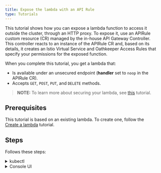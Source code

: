 ```yaml
---
title: Expose the lambda with an API Rule
type: Tutorials
---
```


This tutorial shows how you can expose a lambda function to access it outside the cluster, through an HTTP proxy. To expose it, use an APIRule custom resource (CR) managed by the in-house API Gateway Controller. This controller reacts to an instance of the APIRule CR and, based on its details, it creates an Istio Virtual Service and Oathkeeper Access Rules that specify your permissions for the exposed function.

When you complete this tutorial, you get a lambda that:

- Is available under an unsecured endpoint (**handler** set to `noop` in the APIRule CR).
- Accepts `GET`, `POST`, `PUT`, and `DELETE` methods.

>**NOTE:** To learn more about securing your lambda, see [this](/components/api-gateway-v2/#tutorials-expose-and-secure-a-service-deploy-expose-and-secure-the-sample-resources) tutorial.

## Prerequisites

This tutorial is based on an existing lambda. To create one, follow the [Create a lambda](#tutorials-create-a-lambda) tutorial.

## Steps

Follows these steps:

<div tabs name="steps" group="expose-lambda">
  <details>
  <summary label="kubectl">
  kubectl
  </summary>

1. Export these variables:

    ```bash
    export DOMAIN={DOMAIN_NAME}
    export NAME={LAMBDA_NAME}
    export NAMESPACE={LAMBDA_NAMESPACE}
    ```

    >**NOTE:** Lambda takes the name from the Function CR name. The APIRule CR can have a different name but for the purpose of this tutorial, all related resources share a common name defined under the **NAME** variable.

2. Create an APIRule CR for your lambda. It is exposed on port `80` that is the default port of the [Service Placeholder](#architecture-architecture).

    ```yaml
    cat <<EOF | kubectl apply -f -
    apiVersion: gateway.kyma-project.io/v1alpha1
    kind: APIRule
    metadata:
      name: $NAME
      namespace: $NAMESPACE
    spec:
      gateway: kyma-gateway.kyma-system.svc.cluster.local
      rules:
      - path: /.*
        accessStrategies:
        - config: {}
          handler: noop
        methods:
        - GET
        - POST
        - PUT
        - DELETE
      service:
        host: $NAME.$DOMAIN
        name: $NAME
        port: 80
    EOF
    ```

3. Check if the API Rule was created successfully and has the `OK` status:

    ```bash
    kubectl get apirules $NAME -n $NAMESPACE -o=jsonpath='{.status.APIRuleStatus.code}'
    ```

4. Access the lambda's external address:

    ```bash
    curl https://$NAME.$DOMAIN
    ```

    </details>
    <details>
    <summary label="console-ui">
    Console UI
    </summary>

> **NOTE:** The API Rules functionality that allow you to expose lambdas is an experimental feature, and it is not enabled by default in the Console UI. To use it, enable **Experimental functionalities** in the **General Settings** view before you follow the steps.

1. Select a Namespace from the drop-down list in the top navigation panel where there is an existing lambda which you want to expose through an API Rule.
2. Go to the **API Rules [preview]** view at the bottom of the left navigation panel and select **Add API Rule**.
3. In the **General settings** section:

    - Enter API Rule's **Name** matching the lambda's name.

    >**NOTE:** The APIRule CR can have a different name than lambda, but it is recommended that all related resources share a common name.

    - Enter **Hostname** on which you want to expose lambda.

    - Select the lambda from the drop-down list in the **Service** column.

4. In the **Access strategies** section, leave the default settings, with `GET`, `POST`, `PUT`, and `DELETE` methods and the `noop` handler.
5. Select **Create** to confirm changes.

    You will get the `API Rule {NAME} created successfully` message confirming the changes were saved.

6. In the API Rule's details view that opens up automatically, check if you can access lambda by selecting the HTTPS link under **Host**.

    </details>
</div>
